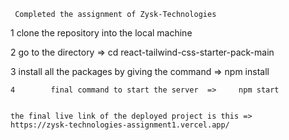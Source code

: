      Completed the assignment of Zysk-Technologies 
     
   1         clone the repository into the local machine 
   
   2         go to the directory    =>       cd react-tailwind-css-starter-pack-main
   
   3        install all the packages by giving the command  =>   npm install 
             
    4        final command to start the server  =>     npm start       


    the final live link of the deployed project is this =>        https://zysk-technologies-assignment1.vercel.app/

         
